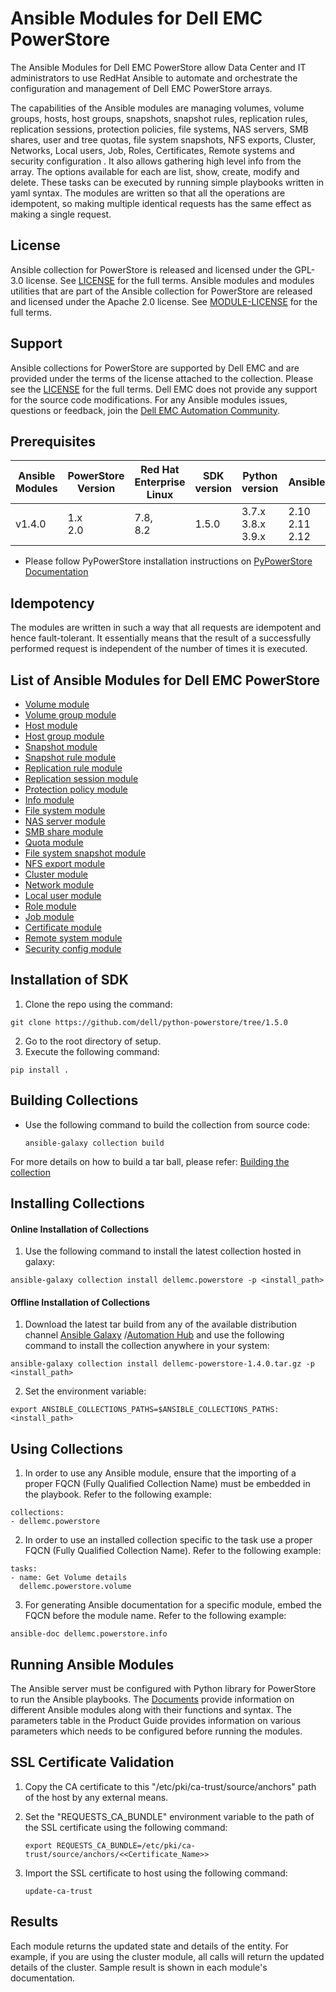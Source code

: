 # Ansible Modules for Dell EMC PowerStore
The Ansible Modules for Dell EMC PowerStore allow Data Center and IT administrators to use RedHat Ansible to automate and orchestrate the configuration and management of Dell EMC PowerStore arrays.

The capabilities of the Ansible modules are managing volumes, volume groups, hosts, host groups, snapshots, snapshot rules, replication rules, replication sessions, protection policies, file systems, NAS servers, SMB shares, user and tree quotas, file system snapshots, NFS exports, Cluster, Networks, Local users, Job, Roles, Certificates, Remote systems and security configuration . It also allows gathering high level info from the array. The options available for each are list, show, create, modify and delete. These tasks can be executed by running simple playbooks written in yaml syntax. The modules are written so that all the operations are idempotent, so making multiple identical requests has the same effect as making a single request.
## License
Ansible collection for PowerStore is released and licensed under the GPL-3.0 license. See [LICENSE](LICENSE) for the full terms. Ansible modules and modules utilities that are part of the Ansible collection for PowerStore are released and licensed under the Apache 2.0 license. See [MODULE-LICENSE](MODULE-LICENSE) for the full terms.

## Support
Ansible collections for PowerStore are supported by Dell EMC and are provided under the terms of the license attached to the collection. Please see the [LICENSE](#license) for the full terms.
Dell EMC does not provide any support for the source code modifications.
For any Ansible modules issues, questions or feedback, join the [Dell EMC Automation Community](https://www.dell.com/community/Automation/bd-p/Automation).

## Prerequisites
   | **Ansible Modules** | **PowerStore Version** | **Red Hat Enterprise Linux**| **SDK version**| **Python version** | **Ansible** |
|---------------------|-----------------------|------------------------------|--------------------|--------------------|-------------|
| v1.4.0 | 1.x <br> 2.0 |7.8, <br>8.2 | 1.5.0 | 3.7.x <br> 3.8.x <br> 3.9.x | 2.10 <br> 2.11 <br> 2.12 | 
  * Please follow PyPowerStore installation instructions on [PyPowerStore Documentation](https://github.com/dell/python-powerstore)

## Idempotency
The modules are written in such a way that all requests are idempotent and hence fault-tolerant. It essentially means that the result of a successfully performed request is independent of the number of times it is executed.

## List of Ansible Modules for Dell EMC PowerStore
  * [Volume module](docs/Product%20Guide.md#volume-module)
  * [Volume group module](docs/Product%20Guide.md#volume-group-module)
  * [Host module](docs/Product%20Guide.md#host-module)
  * [Host group module](docs/Product%20Guide.md#host-group-module)
  * [Snapshot module](docs/Product%20Guide.md#snapshot-module)
  * [Snapshot rule module](docs/Product%20Guide.md#snapshot-rule-module)
  * [Replication rule module](docs/Product%20Guide.md#replication-rule-module)
  * [Replication session module](docs/Product%20Guide.md#replication-session-module)
  * [Protection policy module](docs/Product%20Guide.md#protection-policy-module)
  * [Info module](docs/Product%20Guide.md#info-module)
  * [File system module](docs/Product%20Guide.md#file-system-module)
  * [NAS server module](docs/Product%20Guide.md#nas-server-module)
  * [SMB share module](docs/Product%20Guide.md#smb-share-module)
  * [Quota module](docs/Product%20Guide.md#quota-module)
  * [File system snapshot module](docs/Product%20Guide.md#filesystem-snapshot-module)
  * [NFS export module](docs/Product%20Guide.md#nfs-export-module)
  * [Cluster module](docs/Product%20Guide.md#cluster-module)
  * [Network module](docs/Product%20Guide.md#network-module)
  * [Local user module](docs/Product%20Guide.md#local-user-module)
  * [Role module](docs/Product%20Guide.md#role-module)
  * [Job module](docs/Product%20Guide.md#job-module)
  * [Certificate module](docs/Product%20Guide.md#certificate-module)
  * [Remote system module](docs/Product%20Guide.md#remote-system-module)
  * [Security config module](docs/Product%20Guide.md#security-config-module)

## Installation of SDK
  1. Clone the repo using the command: 
	 
	git clone https://github.com/dell/python-powerstore/tree/1.5.0

  2. Go to the root directory of setup.
  3. Execute the following command:<br/>
	
	pip install .

## Building Collections
  * Use the following command to build the collection from source code:

        ansible-galaxy collection build

  For more details on how to build a tar ball, please refer: [Building the collection](https://docs.ansible.com/ansible/latest/dev_guide/developing_collections_distributing.html#building-your-collection-tarball)

## Installing Collections
#### Online Installation of Collections 
  1. Use the following command to install the latest collection hosted in galaxy:

	ansible-galaxy collection install dellemc.powerstore -p <install_path>

#### Offline Installation of Collections
  1. Download the latest tar build from any of the available distribution channel [Ansible Galaxy](https://galaxy.ansible.com/dellemc/powerstore) /[Automation Hub](https://console.redhat.com/ansible/automation-hub/repo/published/dellemc/powerstore) and use the following command to install the collection anywhere in your system:

	ansible-galaxy collection install dellemc-powerstore-1.4.0.tar.gz -p <install_path>

  2. Set the environment variable:

	export ANSIBLE_COLLECTIONS_PATHS=$ANSIBLE_COLLECTIONS_PATHS:<install_path>

## Using Collections
  1. In order to use any Ansible module, ensure that the importing of a proper FQCN (Fully Qualified Collection Name) must be embedded in the playbook. Refer to the following example:

	collections:
	- dellemc.powerstore

  2. In order to use an installed collection specific to the task use a proper FQCN (Fully Qualified Collection Name). Refer to the following example:

	tasks:
    - name: Get Volume details
	  dellemc.powerstore.volume

  3. For generating Ansible documentation for a specific module, embed the FQCN  before the module name. Refer to the following example:

	ansible-doc dellemc.powerstore.info

## Running Ansible Modules
The Ansible server must be configured with Python library for PowerStore to run the Ansible playbooks. The [Documents](docs) provide information on different Ansible modules along with their functions and syntax. The parameters table in the Product Guide provides information on various parameters which needs to be configured before running the modules.

## SSL Certificate Validation
 1. Copy the CA certificate to this "/etc/pki/ca-trust/source/anchors" path of the host by any external means.
 2. Set the "REQUESTS_CA_BUNDLE" environment variable to the path of the SSL certificate using the following command:
	
		export REQUESTS_CA_BUNDLE=/etc/pki/ca-trust/source/anchors/<<Certificate_Name>>
	
 3. Import the SSL certificate to host using the following command:

		update-ca-trust

## Results
Each module returns the updated state and details of the entity. 
For example, if you are using the cluster module, all calls will return the updated details of the cluster.
Sample result is shown in each module's documentation.
